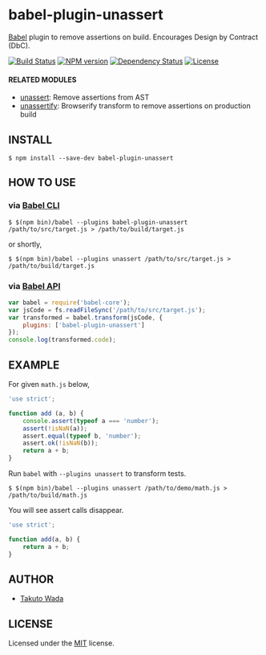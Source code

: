 babel-plugin-unassert
================================

[Babel](http://babeljs.io/) plugin to remove assertions on build. Encourages Design by Contract (DbC).

[![Build Status][travis-image]][travis-url]
[![NPM version][npm-image]][npm-url]
[![Dependency Status][depstat-image]][depstat-url]
[![License][license-image]][license-url]


#### RELATED MODULES

- [unassert](https://github.com/twada/unassert): Remove assertions from AST
- [unassertify](https://github.com/twada/unassertify): Browserify transform to remove assertions on production build


INSTALL
---------------------------------------

```
$ npm install --save-dev babel-plugin-unassert
```


HOW TO USE
---------------------------------------


### via [Babel CLI](http://babeljs.io/docs/usage/cli/)

```
$ $(npm bin)/babel --plugins babel-plugin-unassert /path/to/src/target.js > /path/to/build/target.js
```

or shortly,

```
$ $(npm bin)/babel --plugins unassert /path/to/src/target.js > /path/to/build/target.js
```


### via [Babel API](http://babeljs.io/docs/usage/api/)

```javascript
var babel = require('babel-core');
var jsCode = fs.readFileSync('/path/to/src/target.js');
var transformed = babel.transform(jsCode, {
    plugins: ['babel-plugin-unassert']
});
console.log(transformed.code);
```


EXAMPLE
---------------------------------------

For given `math.js` below,

```javascript
'use strict';

function add (a, b) {
    console.assert(typeof a === 'number');
    assert(!isNaN(a));
    assert.equal(typeof b, 'number');
    assert.ok(!isNaN(b));
    return a + b;
}
```

Run `babel` with `--plugins unassert` to transform tests.

```
$ $(npm bin)/babel --plugins unassert /path/to/demo/math.js > /path/to/build/math.js
```

You will see assert calls disappear.

```javascript
'use strict';

function add(a, b) {
    return a + b;
}
```


AUTHOR
---------------------------------------
* [Takuto Wada](http://github.com/twada)


LICENSE
---------------------------------------
Licensed under the [MIT](http://twada.mit-license.org/) license.


[npm-url]: https://npmjs.org/package/babel-plugin-unassert
[npm-image]: https://badge.fury.io/js/babel-plugin-unassert.svg

[travis-url]: http://travis-ci.org/twada/babel-plugin-unassert
[travis-image]: https://secure.travis-ci.org/twada/babel-plugin-unassert.svg?branch=master

[depstat-url]: https://gemnasium.com/twada/babel-plugin-unassert
[depstat-image]: https://gemnasium.com/twada/babel-plugin-unassert.svg

[license-url]: http://twada.mit-license.org/
[license-image]: http://img.shields.io/badge/license-MIT-brightgreen.svg
